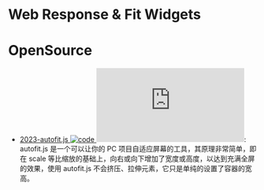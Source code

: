 # Web Response & Fit Widgets

# OpenSource

- [2023-autofit.js ![code](https://ng-tech.icu/assets/code.svg) ![star](https://img.shields.io/github/stars/995231030/autofit.js)](https://github.com/995231030/autofit.js): autofit.js 是一个可以让你的 PC 项目自适应屏幕的工具，其原理非常简单，即在 scale 等比缩放的基础上，向右或向下增加了宽度或高度，以达到充满全屏的效果，使用 autofit.js 不会挤压、拉伸元素，它只是单纯的设置了容器的宽高。
